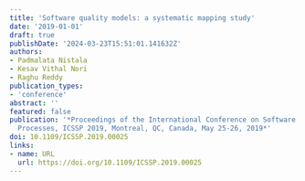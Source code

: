 ```yaml
---
title: 'Software quality models: a systematic mapping study'
date: '2019-01-01'
draft: true
publishDate: '2024-03-23T15:51:01.141632Z'
authors:
- Padmalata Nistala
- Kesav Vithal Nori
- Raghu Reddy
publication_types:
- 'conference'
abstract: ''
featured: false
publication: '*Proceedings of the International Conference on Software and System
  Processes, ICSSP 2019, Montreal, QC, Canada, May 25-26, 2019*'
doi: 10.1109/ICSSP.2019.00025
links:
- name: URL
  url: https://doi.org/10.1109/ICSSP.2019.00025
---
```


